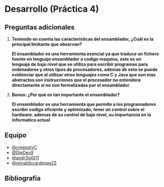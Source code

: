 # Desarrollo (Práctica 4)



## Preguntas adicionales

1. **Teniendo en cuenta las características del ensamblador, ¿Cuál es la principal limitante que observan?**
   
   **El ensamblador es una herramienta esencial ya que traduce un fichero fuente en lenguaje ensamblador a codigo maquina, este es un lenguaje de bajo nivel que se utiliza para escribir programas para ordenadores y otros tipos de procesadores, ademas de esto se puede evidenciar que al utilizar otros lenguajes como C y Java que son mas abstractos son instrucciones que el procesador no entendera directamente si no son formalizadas por el ensamblador**

3. **Bonus: ¿Por qué es tan importante el ensamblador?**
   
   **El ensamblador es una herramienta que permite a los programadores escribir codigo eficiente y optimizado, tener un control sobre el hardware.
ademas de su control de bajo nivel, su importancia en la informatica actual**

    

## Equipo

- [@creepstyC](https://github.com/creepstyC)
- [@DieDev9](https://github.com/DieDev9)
- [@andr3sit011](https://github.com/%20andr3sit011e)
- [@reinaldocardenas23](https://github.com/reinaldocardenas23)

## Bibliografía
